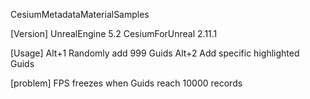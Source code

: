 CesiumMetadataMaterialSamples

[Version]
UnrealEngine 5.2
CesiumForUnreal 2.11.1

[Usage]
Alt+1 Randomly add 999 Guids
Alt+2 Add specific highlighted Guids

[problem]
FPS freezes when Guids reach 10000 records

